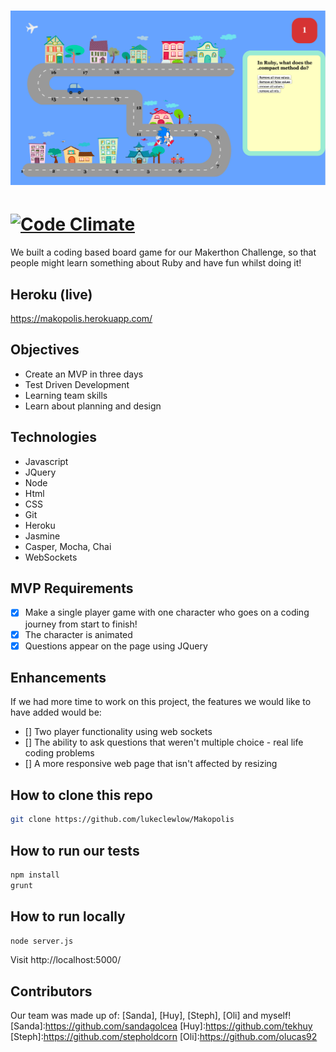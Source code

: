 ![image](https://raw.githubusercontent.com/lukeclewlow/Makopolis/master/Makopolis.png?raw=true)
=============================================================
[![Code Climate](https://codeclimate.com/github/lukeclewlow/Makopolis/badges/gpa.svg)](https://codeclimate.com/github/lukeclewlow/Makopolis)
=============================================================

We built a coding based board game for our Makerthon Challenge, so that people might learn something about Ruby and have fun whilst doing it!

Heroku (live)
------
https://makopolis.herokuapp.com/

Objectives
-----
* Create an MVP in three days
* Test Driven Development
* Learning team skills
* Learn about planning and design

Technologies
----------
* Javascript
* JQuery
* Node
* Html
* CSS
* Git
* Heroku
* Jasmine
* Casper, Mocha, Chai
* WebSockets

MVP Requirements
---------------
- [x] Make a single player game with one character who goes on a coding journey from start to finish!
- [x] The character is animated
- [x] Questions appear on the page using JQuery

Enhancements
------------
If we had more time to work on this project, the features we would like to have added would be:
- [] Two player functionality using web sockets
- [] The ability to ask questions that weren't multiple choice - real life coding problems
- [] A more responsive web page that isn't affected by resizing

How to clone this repo
----
```sh
git clone https://github.com/lukeclewlow/Makopolis
```

How to run our tests
----
```sh
npm install
grunt
```

How to run locally
----

```sh
node server.js
```

Visit http://localhost:5000/

Contributors
----
Our team was made up of: [Sanda], [Huy], [Steph], [Oli] and myself!
[Sanda]:https://github.com/sandagolcea
[Huy]:https://github.com/tekhuy
[Steph]:https://github.com/stepholdcorn
[Oli]:https://github.com/olucas92
